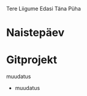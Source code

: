 <!-- From Uus-Branch -->

Tere
Liigume Edasi Täna Püha

# Naistepäev

# Gitprojekt

muudatus

+ muudatus

